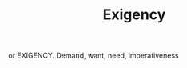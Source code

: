 ---
title: Exigency
letter: E
permalink: "/definitions/bld-exigency.html"
body: or EXIGENCY. Demand, want, need, imperativeness
published_at: '2018-07-07'
source: Black's Law Dictionary 2nd Ed (1910)
layout: post
---